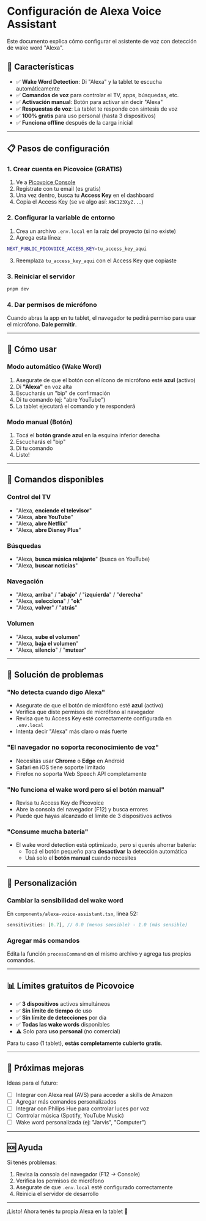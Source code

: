 # Configuración de Alexa Voice Assistant

Este documento explica cómo configurar el asistente de voz con detección de wake word "Alexa".

## 🎯 Características

- ✅ **Wake Word Detection**: Di "Alexa" y la tablet te escucha automáticamente
- ✅ **Comandos de voz** para controlar el TV, apps, búsquedas, etc.
- ✅ **Activación manual**: Botón para activar sin decir "Alexa"
- ✅ **Respuestas de voz**: La tablet te responde con síntesis de voz
- ✅ **100% gratis** para uso personal (hasta 3 dispositivos)
- ✅ **Funciona offline** después de la carga inicial

---

## 📋 Pasos de configuración

### 1. Crear cuenta en Picovoice (GRATIS)

1. Ve a [Picovoice Console](https://console.picovoice.ai/)
2. Regístrate con tu email (es gratis)
3. Una vez dentro, busca tu **Access Key** en el dashboard
4. Copia el Access Key (se ve algo así: `AbC123XyZ...`)

### 2. Configurar la variable de entorno

1. Crea un archivo `.env.local` en la raíz del proyecto (si no existe)
2. Agrega esta línea:

```bash
NEXT_PUBLIC_PICOVOICE_ACCESS_KEY=tu_access_key_aqui
```

3. Reemplaza `tu_access_key_aqui` con el Access Key que copiaste

### 3. Reiniciar el servidor

```bash
pnpm dev
```

### 4. Dar permisos de micrófono

Cuando abras la app en tu tablet, el navegador te pedirá permiso para usar el micrófono. **Dale permitir**.

---

## 🎤 Cómo usar

### Modo automático (Wake Word)

1. Asegurate de que el botón con el ícono de micrófono esté **azul** (activo)
2. Di **"Alexa"** en voz alta
3. Escucharás un "bip" de confirmación
4. Di tu comando (ej: "abre YouTube")
5. La tablet ejecutará el comando y te responderá

### Modo manual (Botón)

1. Tocá el **botón grande azul** en la esquina inferior derecha
2. Escucharás el "bip"
3. Di tu comando
4. Listo!

---

## 📱 Comandos disponibles

### Control del TV

- "Alexa, **enciende el televisor**"
- "Alexa, **abre YouTube**"
- "Alexa, **abre Netflix**"
- "Alexa, **abre Disney Plus**"

### Búsquedas

- "Alexa, **busca música relajante**" (busca en YouTube)
- "Alexa, **buscar noticias**"

### Navegación

- "Alexa, **arriba**" / "**abajo**" / "**izquierda**" / "**derecha**"
- "Alexa, **selecciona**" / "**ok**"
- "Alexa, **volver**" / "**atrás**"

### Volumen

- "Alexa, **sube el volumen**"
- "Alexa, **baja el volumen**"
- "Alexa, **silencio**" / "**mutear**"

---

## 🔧 Solución de problemas

### "No detecta cuando digo Alexa"

- Asegurate de que el botón de micrófono esté **azul** (activo)
- Verifica que diste permisos de micrófono al navegador
- Revisa que tu Access Key esté correctamente configurada en `.env.local`
- Intenta decir "Alexa" más claro o más fuerte

### "El navegador no soporta reconocimiento de voz"

- Necesitás usar **Chrome** o **Edge** en Android
- Safari en iOS tiene soporte limitado
- Firefox no soporta Web Speech API completamente

### "No funciona el wake word pero sí el botón manual"

- Revisa tu Access Key de Picovoice
- Abre la consola del navegador (F12) y busca errores
- Puede que hayas alcanzado el límite de 3 dispositivos activos

### "Consume mucha batería"

- El wake word detection está optimizado, pero si querés ahorrar batería:
  - Tocá el botón pequeño para **desactivar** la detección automática
  - Usá solo el **botón manual** cuando necesites

---

## 🎨 Personalización

### Cambiar la sensibilidad del wake word

En `components/alexa-voice-assistant.tsx`, línea 52:

```typescript
sensitivities: [0.7], // 0.0 (menos sensible) - 1.0 (más sensible)
```

### Agregar más comandos

Edita la función `processCommand` en el mismo archivo y agrega tus propios comandos.

---

## 📊 Límites gratuitos de Picovoice

- ✅ **3 dispositivos** activos simultáneos
- ✅ **Sin límite de tiempo** de uso
- ✅ **Sin límite de detecciones** por día
- ✅ **Todas las wake words** disponibles
- ⚠️ Solo para **uso personal** (no comercial)

Para tu caso (1 tablet), **estás completamente cubierto gratis**.

---

## 🚀 Próximas mejoras

Ideas para el futuro:

- [ ] Integrar con Alexa real (AVS) para acceder a skills de Amazon
- [ ] Agregar más comandos personalizados
- [ ] Integrar con Philips Hue para controlar luces por voz
- [ ] Controlar música (Spotify, YouTube Music)
- [ ] Wake word personalizada (ej: "Jarvis", "Computer")

---

## 🆘 Ayuda

Si tenés problemas:

1. Revisa la consola del navegador (F12 → Console)
2. Verifica los permisos de micrófono
3. Asegurate de que `.env.local` esté configurado correctamente
4. Reinicia el servidor de desarrollo

---

¡Listo! Ahora tenés tu propia Alexa en la tablet 🎉
